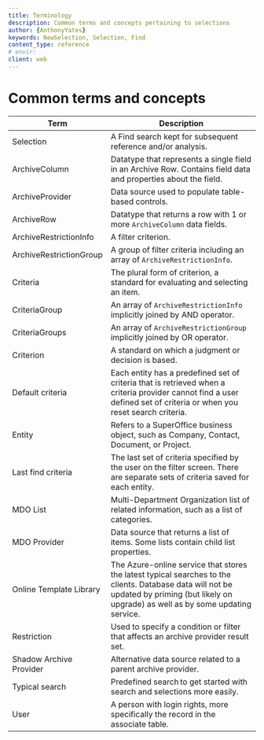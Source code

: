 ```yaml
---
title: Terminology
description: Common terms and concepts pertaining to selections
author: {AnthonyYates}
keywords: NewSelection, Selection, Find
content_type: reference
# envir:
client: web
---
```


# Common terms and concepts

| Term | Description |
|---|---|
| Selection | A Find search kept for subsequent reference and/or analysis. |
| ArchiveColumn | Datatype that represents a single field in an Archive Row. Contains field data and properties about the field. |
| ArchiveProvider | Data source used to populate table-based controls. |
| ArchiveRow | Datatype that returns a row with 1 or more `ArchiveColumn` data fields. |
| ArchiveRestrictionInfo | A filter criterion. |
| ArchiveRestrictionGroup | A group of filter criteria including an array of `ArchiveRestrictionInfo`. |
| Criteria | The plural form of criterion, a standard for evaluating and selecting an item. |
| CriteriaGroup | An array of `ArchiveRestrictionInfo` implicitly joined by AND operator. |
| CriteriaGroups | An array of `ArchiveRestrictionGroup` implicitly joined by OR operator. |
| Criterion | A standard on which a judgment or decision is based. |
| Default criteria | Each entity has a predefined set of criteria that is retrieved when a criteria provider cannot find a user defined set of criteria or when you reset search criteria. |
| Entity | Refers to a SuperOffice business object, such as Company, Contact, Document, or Project.|
| Last find criteria | The last set of criteria specified by the user on the filter screen. There are separate sets of criteria saved for each entity. |
| MDO List | Multi-Department Organization list of related information, such as a list of categories. |
| MDO Provider | Data source that returns a list of items. Some lists contain child list properties. |
| Online Template Library | The Azure-online service that stores the latest typical searches to the clients. Database data will not be updated by priming (but likely on upgrade) as well as by some updating service. |
| Restriction | Used to specify a condition or filter that affects an archive provider result set. |
| Shadow Archive Provider | Alternative data source related to a parent archive provider. |
| Typical search | Predefined search to get started with search and selections more easily.|
| User | A person with login rights, more specifically the record in the associate table. |

<!-- Referenced links -->
